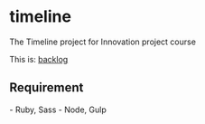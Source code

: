 # timeline

<p>The Timeline project for Innovation project course </p>
<p>This is: <a href="https://docs.google.com/spreadsheets/d/1qrRlF-4L_TjlUww65YYXkMqgTNp8O-wheIMAlia-0gQ/edit#gid=0" title="backlog">backlog</a></p>

<h2>Requirement</h2>
- Ruby, Sass
- Node, Gulp